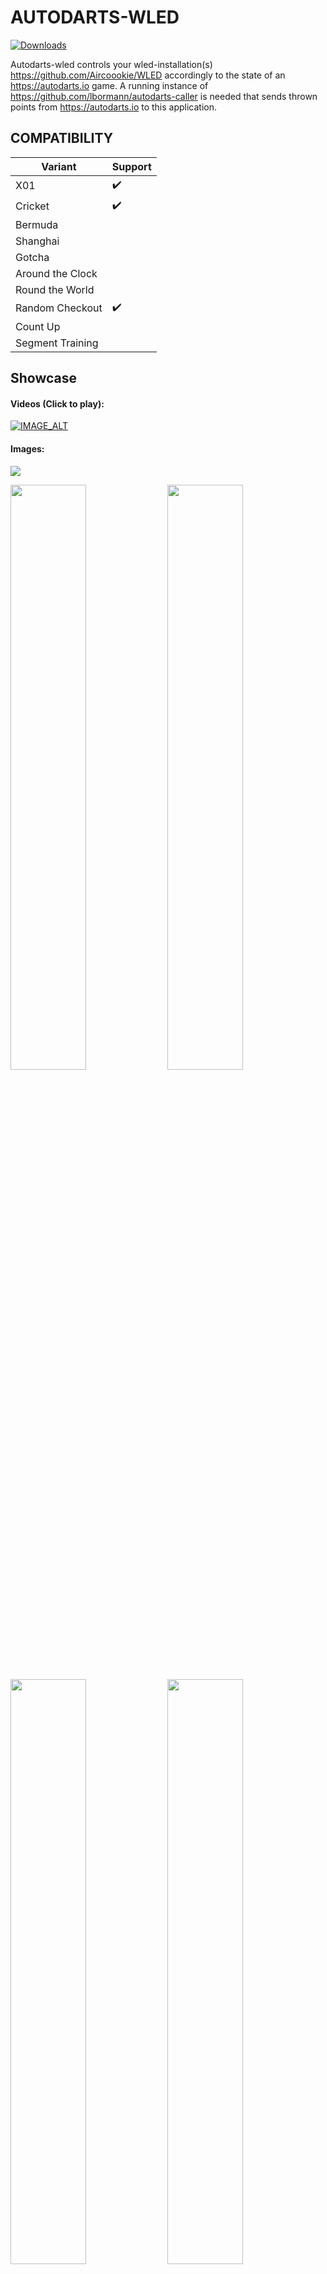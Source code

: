 # AUTODARTS-WLED
[![Downloads](https://img.shields.io/github/downloads/lbormann/autodarts-wled/total.svg)](https://github.com/lbormann/autodarts-wled/releases/latest)

Autodarts-wled controls your wled-installation(s) https://github.com/Aircoookie/WLED accordingly to the state of an https://autodarts.io game. A running instance of https://github.com/lbormann/autodarts-caller is needed that sends thrown points from https://autodarts.io to this application.


## COMPATIBILITY

| Variant | Support |
| ------------- | ------------- |
| X01 | :heavy_check_mark: |
| Cricket | :heavy_check_mark: |
| Bermuda | |
| Shanghai | |
| Gotcha | |
| Around the Clock | |
| Round the World | |
| Random Checkout | :heavy_check_mark: |
| Count Up | |
| Segment Training | |

## Showcase

#### Videos (Click to play):
[![IMAGE_ALT](https://img.youtube.com/vi/fDXomw55vhI/hqdefault.jpg)](https://youtu.be/fDXomw55vhI)

#### Images:
<img src="https://github.com/lbormann/autodarts-wled/blob/main/showcase/1.jpg?raw=true">
<p float="left">
<img src="https://github.com/lbormann/autodarts-wled/blob/main/showcase/2.jpg?raw=true" width="49%">
<img src="https://github.com/lbormann/autodarts-wled/blob/main/showcase/3.jpg?raw=true" width="49%">
<img src="https://github.com/lbormann/autodarts-wled/blob/main/showcase/4.jpg?raw=true" width="49%">
<img src="https://github.com/lbormann/autodarts-wled/blob/main/showcase/5.jpg?raw=true" width="49%">
<img src="https://github.com/lbormann/autodarts-wled/blob/main/showcase/6.jpg?raw=true" width="49%">
<img src="https://github.com/lbormann/autodarts-wled/blob/main/showcase/7.jpg?raw=true" width="49%">
<img src="https://github.com/lbormann/autodarts-wled/blob/main/showcase/8.jpg?raw=true" width="49%">
<img src="https://github.com/lbormann/autodarts-wled/blob/main/showcase/9.jpg?raw=true" width="49%">
<img src="https://github.com/lbormann/autodarts-wled/blob/main/showcase/10.jpg?raw=true" width="49%">
</p>

## Best working and looking LED-Location

To find the best possible light-impression without causing problem to dart-recognition algorithmn, I tried different led-stripe positions: 
1. As main lighting (in a plasma lighting ring): It`s way too dark - ugly as my surround is black (It should be definitely better with a white one).
2. Around the plasma lighting ring (outside): Not really a light-effect at all, as light has nothing to shine at.
3. Around my surround: Works best and looks nice! But you need a bright background/wall.

I`ve tested 1.) with a white surround. It looks OK, but the recognition algorithmn can NOT handle this: When a led-effect is played it does not recognize pulling.. after pressing next to end the turn, the recognition stops completely and you need to restart your board.. To avoid this you can stop the board right after darts are thrown, play an effect and start the board again right after the effect ended. (Use a combination of arguments 'DU' and 'BSS' to accomplish this).

Moreover as a general impression: If the leds are too far away from wall the effect is not good. More far away = more bad - just ez like that.
In my experience the primary factor causing false-positive recognitions is an excessive high led-brightness; you should limit your leds to a certain power draw (ex. 2000 mA).

Here is my currrent Hardware-Setup (You can google prices yourself):
* Controller: 1x AZDelivery ESP32 D1 Mini
* Led-stripe: 1x BTF-Lighting SK6812 RGBNW 60leds/m - ~ 4.6m used (2m for the surround)
* Power adapter: 1x Mean Well LPV-100-5 60W 5V DC
* Cosmetic: 1x fowong 2m Selbstklebend Dichtungsband 12mm(B) x 12mm(D) x 4m(L) Schaumstoffband (to prevent visible leds)
* Connector: 4x Wago 221-612 Verbindungsklemme 2 Leiter mit Betätigungshebel 0,5-6 qmm (to easily connect cables)
* Connector: 2x 3 Pin LED Anschluss 10 mm Lötfreier LED Licht Anschluss (to easily connect led-stripe segments)



## INSTALL INSTRUCTION

### Desktop-OS: 

- If you're running a desktop-driven OS it's recommended to use [autodarts-desktop](https://github.com/lbormann/autodarts-desktop) as it takes care of starting, updating, configurating and managing multiple apps.


### Headless-OS:

- Download the appropriate executable in the release section.


### By Source: 

#### Setup python3

- Download and install python 3.x.x for your specific os.
- Download and install pip.


#### Get the project

    git clone https://github.com/lbormann/autodarts-wled.git

Go to download-directory and type:

    pip3 install -r requirements.txt



## RUN IT

### Prerequisite

* You need to have a running caller - https://github.com/lbormann/autodarts-caller - (latest version)
* You need to have a running WLED-Installation (0.11.0 at minimum required)

### Run by executable

#### Example: Windows 

Create a shortcut of the executable; right click on the shortcut -> select properties -> add arguments in the target input at the end of the text field.

Example: C:\Downloads\autodarts-wled.exe -WEPS "your-first-wled-ip" "your-second-wled-ip"

Save changes.
Click on the shortcut to start the application.


### Run by source

#### Example: Linux

    python3 autodarts-wled.py -WEPS "your-wled-ip"



### Arguments

- -CON / --connection [OPTIONAL] [Default: "127.0.0.1:8079"] 
- -WEPS / --wled_endpoints [REQUIRED] [MULTIPLE ENTRIES POSSIBLE] 
- -DU / --effect_duration [OPTIONAL] [Default: 0]
- -BSS / --board_stop_start [OPTIONAL] [Default: 0.0]
- -BRI / --effect_brightness [OPTIONAL] [Default: 175] [Possible values: 1 .. 255] 
- -HFO / --high_finish_on [OPTIONAL] [Default: None] [Possible values: 2 .. 170] 
- -HF / --high_finish_effects [OPTIONAL] [MULTIPLE ENTRIES POSSIBLE] [Default: None] [Possible values: See below] 
- -IDE / --idle_effect [OPTIONAL] [Default: "solid|lightgoldenrodyellow"] [Possible values: See below] 
- -G / --game_won_effects [OPTIONAL] [MULTIPLE ENTRIES POSSIBLE] [Default: None] [Possible values: See below] 
- -M / --match_won_effects [OPTIONAL] [MULTIPLE ENTRIES POSSIBLE] [Default: None] [Possible values: See below] 
- -B / --busted_effects [OPTIONAL] [MULTIPLE ENTRIES POSSIBLE] [Default: None] [Possible values: See below] 
- -S{0-180} / --score_{0-180}_effects [OPTIONAL] [MULTIPLE ENTRIES POSSIBLE] [Default: None] [Possible values: See below] 
- -A{1-12} / --score_area_{1-12}_effects [OPTIONAL] [MULTIPLE ENTRIES POSSIBLE] [Default: None] [Possible values: See below] 



*`-CON / --connection`*

Host address to data-feeder (autodarts-caller). By Default this is '127.0.0.1:8079' (means your local ip-address / usually you do NOT need to change this)
    
*`-WEPS / --wled_endpoints`*

IP to your WLED. You can define multiple entries. For example: '192.168.3.200' '192.168.3.201'. It is important to say that in case of multiple endpoints, the first one is treated as your primary endpoint which means
it will be used to check if is idle state is returned. Moreover if you drive multiple WLEDS make sure you disable WLEDs Sync function.

*`-DU / --effect_duration`*

Duration (in seconds), after a triggered effect/preset/playlist will return to idle-effect. By default this is '0' (infinity duration = return to idle happens when you pull your darts)

*`-BSS / --board_stop_start`*

The app stops your board after thrown darts. When duration (-DU) pasts wled returns to idle and starts the board: Value '0.0' means no "stop-start" at all; values greater '0.0' declare how long the start should be delayed. For instance a value '0.3' delays the board-start for one third of second after wled switched back to idle. You can play around with that. In my tests '0.4' was an appropriate value.

*`-BRI / --effect_brightness`*

Brightness for WLED-effects. You can choose a value between '1' and '255'. By default this is 175.

*`-HFO / --high_finish_on`*

Define what a highfinish means for you. Choose a score-value between '2' and '170'. This value is relevant for argument '-HF'. By default this is not set = no effects for 'Highfinishes'.

*`-HF / --high_finish_effects`*

Controls your wled(s) when a high-finish occurs.
Define one effect/preset/playlist or a list. If you define a list, the program will randomly choose at runtime. For examples see below!

*`-IDE / --idle_effect`*

Controls your wled(s) when dart-pulling occurs or a configurated duration pasts.
Define an effect/preset/playlist that gets triggered. For examples see below!

*`-G / --game_won_effects`*

Controls your wled(s) when a game won occurs.
Define one effect/preset/playlist or a list. If you define a list, the program will randomly choose at runtime. For examples see below!

*`-M / --match_won_effects`*

Controls your wled(s) when a match won occurs.
Define one effect/preset/playlist or a list. If you define a list, the program will randomly choose at runtime. For examples see below!

*`-B / --busted_effects`*

Controls your wled(s) when a bust occurs.
Define one effect/preset/playlist or a list. If you define a list, the program will randomly choose at runtime. For examples see below!

*`-S{0-180} / --score_{0-180}_effects`*

Controls your wled(s) when a specific score occurs. You can define every score-value between 0 and 180.
Define one effect/preset/playlist or a list. If you define a list, the program will randomly choose at runtime. For examples see below!

*`-A{1-12} / --score_area_{1-12}_effects`*

Besides the definition of single score-values you can define up to 12 score-areas.
Define one effect/preset/playlist or a list. If you define a list, the program will randomly choose at runtime. For examples see below!


_ _ _ _ _ _ _ _ _ _


#### Examples: 


| Argument | [condition] | effect 1 | effect 2 | effect 3 | ... |
| --  | -- | -- | --  | -- | -- | 
|-B |  | solid\\|red1 | solid\\|blue2 | | | |
|-A1 | 0-15 | 1\\|s255\\|i255\\|green1\\|red2 | solid\\|red1 | breathe\\|yellow1\\|blue2\\|s170\\|i40 | | |
|-A2 | 16-60 | ps\\|3 | | | 

The first argument-definition shows the event 'Busted': Busting will result in playing one of the 2 defined effects: solid (red) and solid (blue).

The second argument-definition shows a 'score-area': recognized scores between 0 and 15 will result in playing one of the 3 effects: blink (ID: 1), breathe or solid. For every of those effects we defined different colors, speeds and intensities; only the effect-name/effect-ID is required; everything else is an option.

The third argument-definition shows a 'score-area': recognized scores between 16 and 60 result in playing preset (or playlist) 3.

* To set a preset or playlists, use the displayed ID in WLED! Moreover you can set a custom duration (Except -IDE)

    syntax: **"ps|{ID}|{seconds}"**

* To set an effect, use an wled-effect-name or the corresponding ID (https://github.com/Aircoookie/WLED/wiki/List-of-effects-and-palettes):

    syntax: **"{'effect-name' or 'effect-ID'}|{primary-color-name}|{secondary-color-name}|{tertiary-color-name}"**

* To set effect- speed, intensity, palette, duration (Except -IDE)

    syntax: **"{'effect-name' or 'effect-ID'}|s{1-255}|i{1-255}|p{palette-ID}|d{seconds}"**

* For color-name usage, validate that the color-name you want is available in the list!

    validate at: **https://www.webucator.com/article/python-color-constants-module/**

* To set an random effect, use 'x' or 'X' as effect-id

    syntax: **"x"**

* If don't understand have a look at the example file!

    learn at: **start.bat**




## Community-Profiles

| Argument | Tullaris#4778 | wusaaa#0578 | Sini#8190
| --  | -- | -- | -- |
| HF (Highfinish) | fire flicker | 4 87 26 29 93 42 64 | ps\\|1 ps\\|2 |
| IDE (Idle) | solid\\|lightgoldenrodyellow | solid\\|lightgoldenrodyellow | ps\\|10 |
| G (Game-won) | colorloop | 4 87 26 29 93 42 64 | ps\\|9 ps\\|11 |
| M (Match-won) | running\\|orange\\|red1 | 4 87 26 29 93 42 64 | ps\\|3 ps\\|4 |
| B (Busted) | fire 2012 | solid\\|red1 | ps\\|20 ps\\|21 |
| S0 (score 0) | breathe\\|orange\\|red1 | | ps\\|5 ps\\|6 |
| S3 (Score 3) | running | | |
| S26 (Score 26) | dynamic | | ps\\|7 ps\\|8 |
| S135 (Score 135) | | 78 9 | |
| S140 (Score 140) | | 81 | |
| S144 (Score 144) | | 78 9 | |
| S153 (Score 153) | | 78 9 | |
| S162 (Score 162) | | 78 9 | |
| S171 (Score 171) | | 78 9 | |
| S180 (Score 180) | rainbow | 78 9 | ps\\|12 ps\\|13 |
| A1 (Area 1) | 0-14 solid\\|deeppink1 | 0-30 solid\\|orange | 0-25 ps\\|14 ps\\|15 |
| A2 (Area 2) | 15-29 solid\\|blue | 31-60 solid\\|orange1 | 27-59 ps\\|16 ps\\|18 |
| A3 (Area 3) | 30-44 solid\\|deepskyblue1 | 61-90 solid\\|yellow1 | 60-99 ps\\|17 ps\\|19 |
| A4 (Area 4) | 45-59 solid\\|green | 91-120 solid\\|olivedrab4 | 100-179 ps\\|22 ps\\|23 |
| A5 (Area 5) | 60-74 solid\\|chartreuse1 | 121-150 solid\\|olivedrab1 | |
| A6 (Area 6) | 75-89 solid\\|brick | | |
| A7 (Area 7) | 90-104 solid\\|tomato1 | | |
| A8 (Area 8) | 105-119 solid\\|tan1 | | |
| A9 (Area 9) | 120-134 solid\\|yellow1 | | |
| A10 (Area 10) | 135-149 solid\\|purple1 | | |
| A11 (Area 11) | 150-164 solid\\|orange | | |
| A12 (Area 12) | 165-180 solid\\|red1 | | |

Moreover you can find ready-to-go wled-presets in the community-folder; You can restore a preset-file in wled-ui.




## !!! IMPORTANT !!!

This application requires a running instance of autodarts-caller https://github.com/lbormann/autodarts-caller


## BUGS

It may be buggy. I've just coded it for fast fun with https://autodarts.io. You can give me feedback in Discord > wusaaa


## TODOs

- add quality photos of a setup example
- error receiving effect-list if WEPS is given with ending '/'
- receive effect-list from all configured endpoints
- turn off wled on match-finish
- add game-mode variable to arguments
- care about powerstate of WLED; cause crash on start possible now


### Done

- create receiver-endpoint
- support events with multiple effects that chosen randomly
- send events to wled-instance(s)
- Random Effect if user enters 'x' as argument value for effect-id
- add high-finish logic
- initial check is wled reachable download effect-names. (maybe turn on wled-installation(s) for 10 Seconds)
- let user choose between effect-index and effect-name in arguments
- support customizung effect-parameters
- support point-areas
- brightness configurable
- default effect when idle
- try to fix change-too-slow problem (WLED)
- support presets + playlists
- add wled-vars: speed, intensity, palette
- improve Readme: explain arguments, add example for starting app
- connect to data-feeder by websocket
- only process ws-msgs of first wled-endpoint


## LAST WORDS

Make sure your wled(s) are working ;)
Thanks to Timo for awesome https://autodarts.io. It will be huge!

